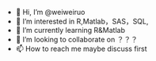 - 👋 Hi, I’m @weiweiruo
- 👀 I’m interested in R,Matlab，SAS，SQL,
- 🌱 I’m currently learning R&Matlab
- 💞️ I’m looking to collaborate on ？？？
- 📫 How to reach me  maybe discuss first


